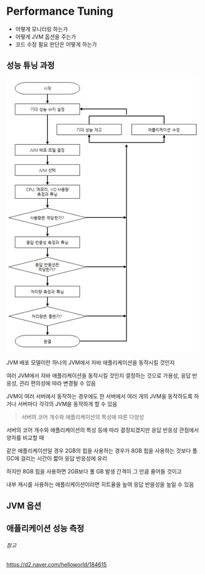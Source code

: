 # Performance Tuning

- 어떻게 모니터링 하는가
- 어떻게 JVM 옵션을 주는가
- 코드 수정 필요 판단은 어떻게 하는가



## 성능 튜닝 과정

![1569466629956](assets/1569466629956.png)

JVM 배포 모델이란 하나의 JVM에서 자바 애플리케이션을 동작시킬 것인지 

여러 JVM에서 자바 애플리케이션을 동작시킬 것인지 결정하는 것으로 가용성, 응답 반응성, 관리 편의성에 따라 변경될 수 있음

JVM이 여러 서버에서 동작하는 경우에도 한 서버에서 여러 개의 JVM을 동작하도록 하거나 서버마다 각각의 JVM을 동작하게 할 수 있음



> 서버의 코어 개수와 애플리케이션의 특성에 따른 다양성

서버의 코어 개수와 애플리케이션의 특성 등에 따라 결정되겠지만 응답 반응성 관점에서 양자를 비교할 때 

같은 애플리케이션일 경우 2GB의 힙을 사용하는 경우가 8GB 힙을 사용하는 것보다 풀 GC에 걸리는 시간이 짧아 응답 반응성에 유리

하지만 8GB 힙을 사용하면 2GB보다 풀 GB 발생 간격이 그 만큼 줄어들 것이고 

내부 캐시를 사용하는 애플리케이션이라면 히트율을 높여 응답 반을성을 높일 수 있음



## JVM 옵션





## 애플리케이션 성능 측정







###### 참고

https://d2.naver.com/helloworld/184615